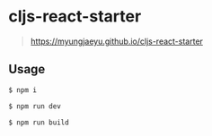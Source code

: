 # cljs-react-starter
> https://myungjaeyu.github.io/cljs-react-starter

## Usage

```bash
$ npm i

$ npm run dev

$ npm run build
```
